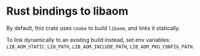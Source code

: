 # Rust bindings to libaom

By default, this crate uses `cmake` to build `libaom`, and links it statically.

To link dynamically to an existing build instead, set env variables: `LIB_AOM_STATIC_LIB_PATH`, `LIB_AOM_INCLUDE_PATH`, `LIB_AOM_PKG_CONFIG_PATH`.
